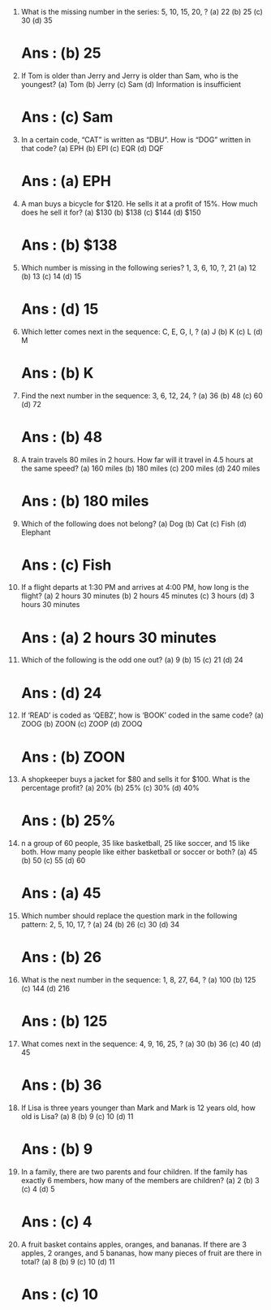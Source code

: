 1.  What is the missing number in the series: 5, 10, 15, 20, ?
    (a) 22 (b) 25 (c) 30 (d) 35
    # Ans : (b) 25

2. If Tom is older than Jerry and Jerry is older than Sam, who is the youngest?
    (a) Tom (b) Jerry (c) Sam (d) Information is insufficient
    # Ans : (c) Sam

3. In a certain code, “CAT” is written as “DBU”. How is “DOG” written in that code?
    (a) EPH (b) EPI (c) EQR (d) DQF
    # Ans :  (a) EPH

4. A man buys a bicycle for $120. He sells it at a profit of 15%. How much does he sell it for?
    (a) $130 (b) $138 (c) $144 (d) $150
    # Ans : (b) $138

5. Which number is missing in the following series? 1, 3, 6, 10, ?, 21
    (a) 12 (b) 13 (c) 14 (d) 15
    # Ans : (d) 15

6. Which letter comes next in the sequence: C, E, G, I, ?
    (a) J (b) K (c) L (d) M
    # Ans : (b) K

7. Find the next number in the sequence: 3, 6, 12, 24, ?
    (a) 36 (b) 48 (c) 60 (d) 72
    # Ans : (b) 48

8. A train travels 80 miles in 2 hours. How far will it travel in 4.5 hours at the same speed?
    (a) 160 miles (b) 180 miles (c) 200 miles (d) 240 miles
    # Ans : (b) 180 miles

9. Which of the following does not belong?
    (a) Dog (b) Cat (c) Fish (d) Elephant
    # Ans : (c) Fish

10. If a flight departs at 1:30 PM and arrives at 4:00 PM, how long is the flight?
    (a) 2 hours 30 minutes (b) 2 hours 45 minutes (c) 3 hours (d) 3 hours 30 minutes
    # Ans : (a) 2 hours 30 minutes

11. Which of the following is the odd one out?
    (a) 9 (b) 15 (c) 21 (d) 24
    # Ans : (d) 24

12. If ‘READ’ is coded as ‘QEBZ’, how is ‘BOOK’ coded in the same code?
    (a) ZOOG (b) ZOON (c) ZOOP (d) ZOOQ
    # Ans : (b) ZOON

13. A shopkeeper buys a jacket for $80 and sells it for $100. What is the percentage profit?
    (a) 20% (b) 25% (c) 30% (d) 40%
    # Ans : (b) 25%

14. n a group of 60 people, 35 like basketball, 25 like soccer, and 15 like both. How many people like either basketball or soccer or both?
    (a) 45 (b) 50 (c) 55 (d) 60
    # Ans : (a) 45

15. Which number should replace the question mark in the following pattern: 2, 5, 10, 17, ?
    (a) 24 (b) 26 (c) 30 (d) 34
    # Ans : (b) 26

16. What is the next number in the sequence: 1, 8, 27, 64, ?
    (a) 100 (b) 125 (c) 144 (d) 216
    # Ans : (b) 125

17. What comes next in the sequence: 4, 9, 16, 25, ?
    (a) 30 (b) 36 (c) 40 (d) 45
    # Ans : (b) 36

18. If Lisa is three years younger than Mark and Mark is 12 years old, how old is Lisa?
    (a) 8 (b) 9 (c) 10 (d) 11
    # Ans : (b) 9

19. In a family, there are two parents and four children. If the family has exactly 6 members, how many of the members are children?
    (a) 2 (b) 3 (c) 4 (d) 5
    # Ans : (c) 4

20. A fruit basket contains apples, oranges, and bananas. If there are 3 apples, 2 oranges, and 5 bananas, how many pieces of 
    fruit are there in total?
    (a) 8 (b) 9 (c) 10 (d) 11
    # Ans : (c) 10 